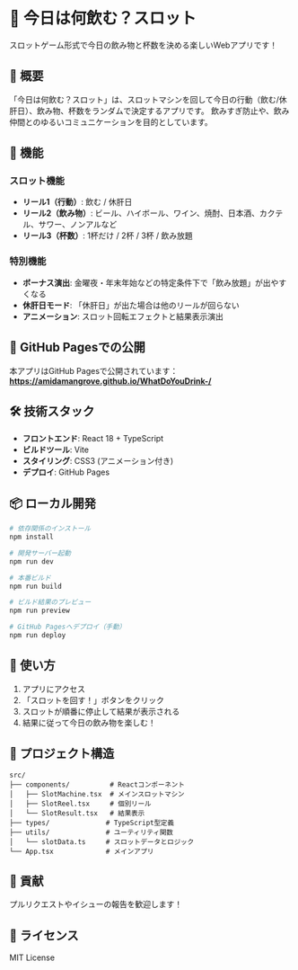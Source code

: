 # 🎰 今日は何飲む？スロット

スロットゲーム形式で今日の飲み物と杯数を決める楽しいWebアプリです！

## 🎯 概要

「今日は何飲む？スロット」は、スロットマシンを回して今日の行動（飲む/休肝日）、飲み物、杯数をランダムで決定するアプリです。
飲みすぎ防止や、飲み仲間とのゆるいコミュニケーションを目的としています。

## 🎰 機能

### スロット機能
- **リール1（行動）**: 飲む / 休肝日
- **リール2（飲み物）**: ビール、ハイボール、ワイン、焼酎、日本酒、カクテル、サワー、ノンアルなど
- **リール3（杯数）**: 1杯だけ / 2杯 / 3杯 / 飲み放題

### 特別機能
- **ボーナス演出**: 金曜夜・年末年始などの特定条件下で「飲み放題」が出やすくなる
- **休肝日モード**: 「休肝日」が出た場合は他のリールが回らない
- **アニメーション**: スロット回転エフェクトと結果表示演出

## 🚀 GitHub Pagesでの公開

本アプリはGitHub Pagesで公開されています：
**https://amidamangrove.github.io/WhatDoYouDrink-/**

## 🛠 技術スタック

- **フロントエンド**: React 18 + TypeScript
- **ビルドツール**: Vite
- **スタイリング**: CSS3 (アニメーション付き)
- **デプロイ**: GitHub Pages

## 📦 ローカル開発

```bash
# 依存関係のインストール
npm install

# 開発サーバー起動
npm run dev

# 本番ビルド
npm run build

# ビルド結果のプレビュー
npm run preview

# GitHub Pagesへデプロイ（手動）
npm run deploy
```

## 🎨 使い方

1. アプリにアクセス
2. 「スロットを回す！」ボタンをクリック
3. スロットが順番に停止して結果が表示される
4. 結果に従って今日の飲み物を楽しむ！

## 📁 プロジェクト構造

```
src/
├── components/          # Reactコンポーネント
│   ├── SlotMachine.tsx  # メインスロットマシン
│   ├── SlotReel.tsx     # 個別リール
│   └── SlotResult.tsx   # 結果表示
├── types/              # TypeScript型定義
├── utils/              # ユーティリティ関数
│   └── slotData.ts     # スロットデータとロジック
└── App.tsx             # メインアプリ
```

## 🤝 貢献

プルリクエストやイシューの報告を歓迎します！

## 📄 ライセンス

MIT License